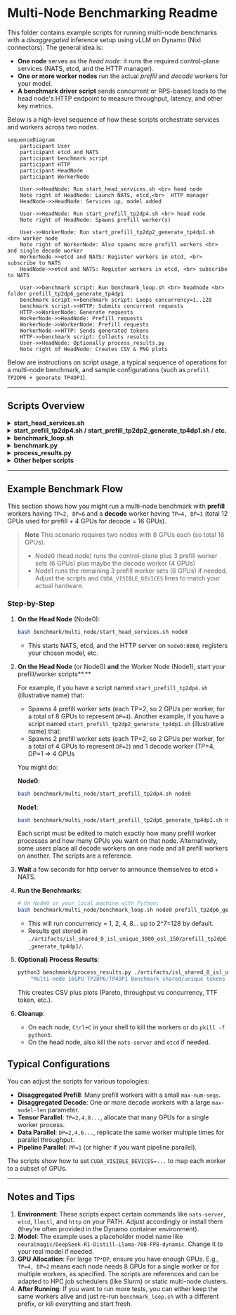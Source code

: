 # Multi-Node Benchmarking Readme

This folder contains example scripts for running multi-node benchmarks with a *disaggregated* inference setup using vLLM on Dynamo (Nixl connectors). The general idea is:

- **One node** serves as the _head node_: it runs the required control-plane services (NATS, etcd, and the HTTP manager).
- **One or more worker nodes** run the actual _prefill_ and _decode_ workers for your model.
- **A benchmark driver script** sends concurrent or RPS-based loads to the head node's HTTP endpoint to measure throughput, latency, and other key metrics.

Below is a high-level sequence of how these scripts orchestrate services and workers across two nodes.

```mermaid
sequenceDiagram
    participant User
    participant etcd and NATS
    participant benchmark script
    participant HTTP
    participant HeadNode
    participant WorkerNode

    User->>HeadNode: Run start_head_services.sh <br> head node
    Note right of HeadNode: Launch NATS, etcd,<br>  HTTP manager
    HeadNode->>HeadNode: Services up, model added

    User->>HeadNode: Run start_prefill_tp2dp4.sh <br> head node
    Note right of HeadNode: Spawns prefill worker(s)

    User->>WorkerNode: Run start_prefill_tp2dp2_generate_tp4dp1.sh <br> worker node
    Note right of WorkerNode: Also spawns more prefill workers <br> and single decode worker
    WorkerNode->>etcd and NATS: Register workers in etcd, <br> subscribe to NATS
    HeadNode->>etcd and NATS: Register workers in etcd, <br> subscribe to NATS

    User->>benchmark script: Run benchmark_loop.sh <br> headnode <br> folder prefill_tp2dp6_generate_tp4dp1
    benchmark script->>benchmark script: Loops concurrency=1..128
    benchmark script->>HTTP: Submits concurrent requests
    HTTP->>WorkerNode: Generate requests
    WorkerNode->>HeadNode: Prefill requests
    WorkerNode->>WorkerNode: Prefill requests
    WorkerNode->>HTTP: Sends generated tokens
    HTTP->>benchmark script: Collects results
    User->>HeadNode: Optionally process_results.py
    Note right of HeadNode: Creates CSV & PNG plots
```


Below are instructions on script usage, a typical sequence of operations for a multi-node benchmark, and sample configurations (such as `prefill TP2DP6 + generate TP4DP1`).

---

## Scripts Overview

<details>
<summary><strong>start_head_services.sh</strong></summary>

- **Purpose**: Runs on your primary (head) node. Starts:
  1. **NATS** server at `<head-host>:4222`
  2. **etcd** server at `<head-host>:2379`
  3. **HTTP** server endpoint for model routing at `<head-host>:8080`
  4. Registers your model via `llmctl http add chat-models ...`.

- **Usage**:
  ```bash
  ./start_head_services.sh <endpoint-host>
  ```
  Where `<endpoint-host>` is a hostname or IP accessible by all worker nodes (e.g. `head-node1` or `10.10.10.1`).
</details>

<details>
<summary><strong>start_prefill_tp2dp4.sh / start_prefill_tp2dp2_generate_tp4dp1.sh / etc.</strong></summary>

- **Purpose**: Example scripts for launching **prefill workers** (and, optionally, decode workers) on each node.
- **Usage**: Typically run on each worker node **after** the head node services are available.
- **Example**:
  ```bash
  ./start_prefill_tp2dp2_generate_tp4dp1.sh <endpoint-host>
  ```
  This would start two separate prefill workers (TP=2, DP=2 total) and one decode worker (TP=4, DP=1) on the local node. Adjust the GPU mappings in the script to match your hardware.
</details>

<details>
<summary><strong>benchmark_loop.sh</strong></summary>

- **Purpose**: Runs a loop of concurrency-based tests (concurrency = 1, 2, 4, 8... up to 2^7=128, by default). This calls `benchmark.py` with the specified concurrency, sends the load to `<endpoint-host>:8080`, and stores JSON artifacts.
- **Usage**:
  ```bash
  ./benchmark_loop.sh <endpoint-host> <configuration-prefix>
  ```
  For example:
  ```bash
  ./benchmark_loop.sh head-node1 my_disagg_experiment
  ```
  This stores artifacts in `./artifacts/isl_shared_0_isl_unique_3000_osl_150/<configuration-prefix>/...`.
</details>

<details>
<summary><strong>benchmark.py</strong></summary>

- **Purpose**: Internal Python script that actually runs the load test using `genai-perf profile`. Waits for readiness and then executes a concurrency or RPS-based test. Normally, you don't call this directly if you're using `benchmark_loop.sh`, but you _can_ if you want more granular control.
</details>

<details>
<summary><strong>process_results.py</strong></summary>

- **Purpose**: Gathers all JSON artifacts from the `benchmark.py` runs and produces CSV and PNG plots (throughput, latency, Pareto, etc.).
- **Usage**:
  ```bash
  python3 process_results.py /path/to/artifacts "Your Title Here"
  ```
  The scripts like `bench_8GPUs_70B.sh` or `bench_2GPUs_8B.sh` normally invoke this automatically. For multi-node, you can do it manually once you have all concurrency results.
</details>

<details>
<summary><strong>Other helper scripts</strong></summary>

- **`multi_node/start_head_services.sh`**: Spawns NATS, etcd, and an HTTP manager on the head node.
- **`multi_node/*.sh`**: Different example scripts for single- or multi-node topologies.
</details>

---

## Example Benchmark Flow

This section shows how you might run a multi-node benchmark with **prefill** workers having `TP=2, DP=6` and a **decode** worker having `TP=4, DP=1` (total 12 GPUs used for prefill + 4 GPUs for decode = 16 GPUs).

> **Note**
> This scenario requires two nodes with 8 GPUs each (so total 16 GPUs).
> - Node0 (head node) runs the control-plane plus 3 prefill worker sets (6 GPUs) plus maybe the decode worker (4 GPUs)
> - Node1 runs the remaining 3 prefill worker sets (6 GPUs) if needed.
> Adjust the scripts and `CUDA_VISIBLE_DEVICES` lines to match your actual hardware.

### Step-by-Step

1. **On the Head Node** (Node0):

   ```bash
   bash benchmark/multi_node/start_head_services.sh node0
   ```

   - This starts NATS, etcd, and the HTTP server on `node0:8080`, registers your chosen model, etc.

2. **On the Head Node** (or Node0) **and** the Worker Node (Node1), start your prefill/worker scripts**.**

   For example, if you have a script named `start_prefill_tp2dp4.sh` (illustrative name) that:
   - Spawns 4 prefill worker sets (each TP=2, so 2 GPUs per worker, for a total of 8 GPUs to represent `DP=4`).
   Another example, if you have a script named `start_prefill_tp2dp2_generate_tp4dp1.sh` (illustrative name) that:
   - Spawns 2 prefill worker sets (each TP=2, so 2 GPUs per worker, for a total of 4 GPUs to represent `DP=2`) and 1 decode worker (TP=4, DP=1 => 4 GPUs

   You might do:

   **Node0**:
   ```bash
   bash benchmark/multi_node/start_prefill_tp2dp4.sh node0
   ```
   **Node1**:
   ```bash
   bash benchmark/multi_node/start_prefill_tp2dp6_generate_tp4dp1.sh node0
   ```
   Each script must be edited to match exactly how many prefill worker processes and how many GPUs you want on that node. Alternatively, some users place all decode workers on one node and all prefill workers on another. The scripts are a reference.

3. **Wait** a few seconds for http server to announce themselves to etcd + NATS.

4. **Run the Benchmarks**:

   ```bash
   # On Node0 or your local machine with Python:
   bash benchmark/multi_node/benchmark_loop.sh node0 prefill_tp2dp6_generate_tp4dp1
   ```
   - This will run concurrency = 1, 2, 4, 8... up to 2^7=128 by default.
   - Results get stored in `./artifacts/isl_shared_0_isl_unique_3000_osl_150/prefill_tp2dp6_generate_tp4dp1/`.

5. **(Optional) Process Results**:

   ```bash
   python3 benchmark/process_results.py ./artifacts/isl_shared_0_isl_unique_3000_osl_150/prefill_tp2dp6_generate_tp4dp1 \
       "Multi-node 16GPU TP2DP6/TP4DP1 Benchmark shared/unique tokens 0/3000/150"
   ```
   This creates CSV plus plots (Pareto, throughput vs concurrency, TTF token, etc.).

6. **Cleanup**:
   - On each node, `Ctrl+C` in your shell to kill the workers or do `pkill -f python3`.
   - On the head node, also kill the `nats-server` and `etcd` if needed.




## Typical Configurations

You can adjust the scripts for various topologies:

- **Disaggregated Prefill**: Many prefill workers with a small `max-num-seqs`.
- **Disaggregated Decode**: One or more decode workers with a large `max-model-len` parameter.
- **Tensor Parallel**: `TP=2,4,8...`, allocate that many GPUs for a single worker process.
- **Data Parallel**: `DP=2,4,6...`, replicate the same worker multiple times for parallel throughput.
- **Pipeline Parallel**: `PP=1` (or higher if you want pipeline parallel).

The scripts show how to set `CUDA_VISIBLE_DEVICES=...` to map each worker to a subset of GPUs.

---

## Notes and Tips

1. **Environment**: These scripts expect certain commands like `nats-server`, `etcd`, `llmctl`, and `http` on your PATH. Adjust accordingly or install them (they're often provided in the Dynamo container environment).
2. **Model**: The example uses a placeholder model name like `neuralmagic/DeepSeek-R1-Distill-Llama-70B-FP8-dynamic`. Change it to your real model if needed.
3. **GPU Allocation**: For large `TP*DP`, ensure you have enough GPUs. E.g., `TP=4, DP=2` means each node needs 8 GPUs for a single worker or for multiple workers, as specified. The scripts are references and can be adapted to HPC job schedulers (like Slurm) or static multi-node clusters.
4. **After Running**: If you want to run more tests, you can either keep the same workers alive and just re-run `benchmark_loop.sh` with a different prefix, or kill everything and start fresh.
